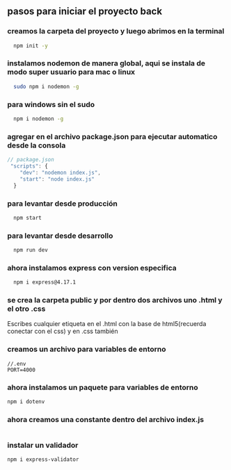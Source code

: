 ## pasos para iniciar el proyecto back 

### creamos la carpeta del proyecto y luego abrimos en la terminal 

```bash 
  npm init -y 
```
### instalamos nodemon de manera global, aqui se instala de modo super usuario para mac o linux

```bash 
  sudo npm i nodemon -g
```
### para windows sin el sudo 

```bash 
  npm i nodemon -g 
```
### agregar en el archivo package.json para ejecutar automatico desde la consola 
```js
// package.json
 "scripts": {
    "dev": "nodemon index.js",
    "start": "node index.js"
  }
```
### para levantar desde producción 
```bash
  npm start
```

### para levantar desde desarrollo
```bash
  npm run dev
```

### ahora instalamos express con version especifica 
```bash
  npm i express@4.17.1
```

### se crea la carpeta public y por dentro dos archivos uno .html y el otro .css 

Escribes cualquier etiqueta en el .html con la base de html5(recuerda conectar con el css) y en .css también 

### creamos un archivo para variables de entorno 
```code 
//.env
PORT=4000
```
### ahora instalamos un paquete para variables de entorno 

```bash
npm i dotenv
```

### ahora creamos una constante dentro del archivo index.js 
```js

```

### instalar un validador 
```bash 
npm i express-validator
```